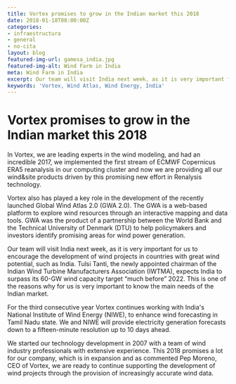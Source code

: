 ```yaml
---
title: Vortex promises to grow in the Indian market this 2018
date: 2018-01-18T08:00:00Z
categories:
- infraestructura
- general
- no-cita
layout: blog
featured-img-url: gamesa_india.jpg
featured-img-alt: Wind Farm in India
meta: Wind Farm in India
excerpt: Our team will visit India next week, as it is very important for us to encourage the development of wind projects in countries with great wind potential, such as India.
keywords: 'Vortex, Wind Atlas, Wind Energy, India'
---
```


# Vortex promises to grow in the Indian market this 2018

In Vortex, we are leading experts in the wind modeling, and had an incredible 2017, we implemented the first stream of  ECMWF Copernicus ERA5 reanalysis in our computing cluster and now we are providing all our wind&site products  driven by this promising new effort in Renalysis technology.  

Vortex also has played a key role in the development of the recently launched Global Wind Atlas 2.0 (GWA 2.0). The GWA is a web-based platform to explore wind resources through an interactive mapping and data tools. GWA was the product of a partnership between the World Bank and the Technical University of Denmark (DTU) to help policymakers and investors identify promising areas for wind power generation.

Our team will visit India next week, as it is very important for us to encourage the development of wind projects in countries with great wind potential, such as India. Tulsi Tanti, the newly appointed chairman of the Indian Wind Turbine Manufacturers Association (IWTMA), expects India to surpass its 60-GW wind capacity target “much before” 2022. This is one of the reasons why for us is very important to know the main needs of the Indian market.

For the third consecutive year Vortex continues working with India's National Institute of Wind Energy (NIWE), to enhance wind forecasting in Tamil Nadu state. We and NIWE will provide electricity generation forecasts down to a fifteen-minute resolution up to 10 days ahead.

We started our technology development in 2007 with a team of wind industry professionals with extensive experience. This 2018 promises a lot for our company, which is in expansion and as commented Pep Moreno, CEO of Vortex,  we are ready to continue supporting the development of wind projects through the provision of increasingly accurate wind data. 


